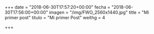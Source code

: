+++
date = "2018-06-30T17:57:20+00:00"
fecha = "2018-06-30T17:56:00+00:00"
imagen = "/img/FWO_2560x1440.jpg"
title = "Mi primer post"
titulo = "Mi primer Post"
weithg = 4

+++
